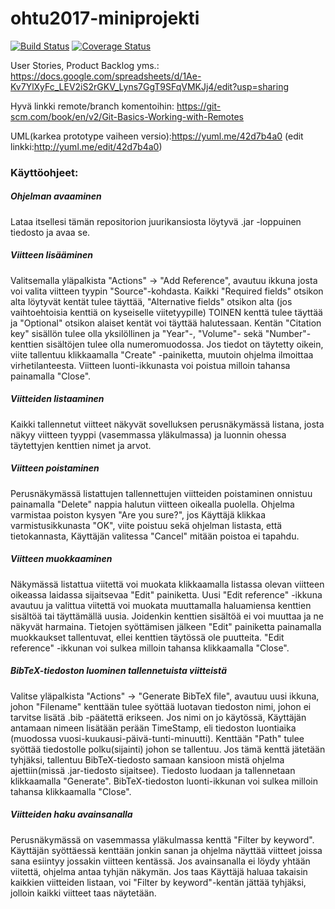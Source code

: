 ﻿# ohtu2017-miniprojekti
[![Build Status](https://travis-ci.org/TheDreadfulSix/ohtu2017-miniprojekti.png?branch=master)](https://travis-ci.org/TheDreadfulSix/ohtu2017-miniprojekti)
[![Coverage Status](https://coveralls.io/repos/github/TheDreadfulSix/ohtu2017-miniprojekti/badge.png?branch=master)](https://coveralls.io/github/TheDreadfulSix/ohtu2017-miniprojekti?branch=master)

User Stories, Product Backlog yms.:
https://docs.google.com/spreadsheets/d/1Ae-Kv7YlXyFc_LEV2iS2rGKV_Lyns7GgT9SFqVMKJj4/edit?usp=sharing

Hyvä linkki remote/branch komentoihin: https://git-scm.com/book/en/v2/Git-Basics-Working-with-Remotes

UML(karkea prototype vaiheen versio):https://yuml.me/42d7b4a0 (edit linkki:http://yuml.me/edit/42d7b4a0)

### Käyttöohjeet:

##### Ohjelman avaaminen
Lataa itsellesi tämän repositorion juurikansiosta löytyvä .jar -loppuinen tiedosto ja avaa se. 

##### Viitteen lisääminen
Valitsemalla yläpalkista "Actions" -> "Add Reference", avautuu ikkuna josta voi valita viitteen tyypin "Source"-kohdasta.
Kaikki "Required fields" otsikon alta löytyvät kentät tulee täyttää, "Alternative fields" otsikon alta 
(jos vaihtoehtoisia kenttiä on kyseiselle viitetyypille) TOINEN kenttä tulee täyttää ja "Optional" otsikon alaiset kentät 
voi täyttää halutessaan. 
Kentän "Citation key" sisällön tulee olla yksilöllinen ja "Year"-, "Volume"- sekä "Number"-kenttien sisältöjen tulee
olla numeromuodossa. 
Jos tiedot on täytetty oikein, viite tallentuu klikkaamalla "Create" -painiketta, muutoin ohjelma ilmoittaa
virhetilanteesta.
Viitteen luonti-ikkunasta voi poistua milloin tahansa painamalla "Close".

##### Viitteiden listaaminen
Kaikki tallennetut viitteet näkyvät sovelluksen perusnäkymässä listana, josta näkyy viitteen tyyppi (vasemmassa 
yläkulmassa) ja luonnin ohessa täytettyjen kenttien nimet ja arvot. 

##### Viitteen poistaminen
Perusnäkymässä listattujen tallennettujen viitteiden poistaminen onnistuu painamalla "Delete" nappia halutun
viitteen oikealla puolella. Ohjelma varmistaa poiston kysyen "Are you sure?", jos Käyttäjä klikkaa varmistusikkunasta 
"OK", viite poistuu sekä ohjelman listasta, että tietokannasta, Käyttäjän valitessa "Cancel" mitään poistoa ei tapahdu.

##### Viitteen muokkaaminen
Näkymässä listattua viitettä voi muokata klikkaamalla listassa olevan viitteen oikeassa laidassa sijaitsevaa "Edit" painiketta. 
Uusi "Edit reference" -ikkuna avautuu ja valittua viitettä voi muokata muuttamalla haluamiensa kenttien sisältöä tai täyttämällä
uusia. Joidenkin kenttien sisältöä ei voi muuttaa ja ne näkyvät harmaina. 
Tietojen syöttämisen jälkeen "Edit" painiketta painamalla muokkaukset tallentuvat, ellei kenttien täytössä ole puutteita.
"Edit reference" -ikkunan voi sulkea milloin tahansa klikkaamalla "Close". 

##### BibTeX-tiedoston luominen tallennetuista viitteistä
Valitse yläpalkista "Actions" -> "Generate BibTeX file", avautuu uusi ikkuna, johon "Filename" kenttään tulee syöttää
luotavan tiedoston nimi, johon ei tarvitse lisätä .bib -päätettä erikseen. Jos nimi on jo käytössä, Käyttäjän antamaan nimeen 
lisätään perään TimeStamp, eli tiedoston luontiaika (muodossa vuosi-kuukausi-päivä-tunti-minuutti).
Kenttään "Path" tulee syöttää tiedostolle polku(sijainti) johon se tallentuu. Jos tämä kenttä jätetään tyhjäksi, tallentuu
BibTeX-tiedosto samaan kansioon mistä ohjelma ajettiin(missä .jar-tiedosto sijaitsee).
Tiedosto luodaan ja tallennetaan klikkaamalla "Generate".
BibTeX-tiedoston luonti-ikkunan voi sulkea milloin tahansa klikkaamalla "Close".

##### Viitteiden haku avainsanalla
Perusnäkymässä on vasemmassa yläkulmassa kenttä "Filter by keyword". Käyttäjän syöttäessä kenttään jonkin sanan
ja ohjelma näyttää viitteet joissa sana esiintyy jossakin viitteen kentässä.
Jos avainsanalla ei löydy yhtään viitettä, ohjelma antaa tyhjän näkymän. 
Jos taas Käyttäjä haluaa takaisin kaikkien viitteiden listaan, voi "Filter by keyword"-kentän jättää tyhjäksi,
jolloin kaikki viitteet taas näytetään.
  
